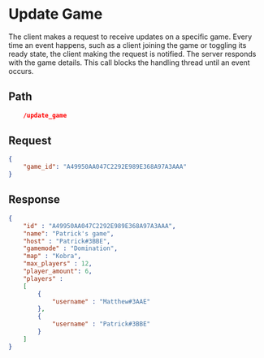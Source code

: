 # Update Game

The client makes a request to receive updates on a specific game. Every time an event happens, such as a client joining the game or toggling its ready state, the client making the request is notified. The server responds with the game details. This call blocks the handling thread until an event occurs.

## Path

```json
    /update_game
```

## Request

```json
{
    "game_id": "A49950AA047C2292E989E368A97A3AAA"
}
```

## Response

```json
{
    "id" : "A49950AA047C2292E989E368A97A3AAA",
    "name": "Patrick's game",
    "host" : "Patrick#3BBE",
    "gamemode" : "Domination",
    "map" : "Kobra",
    "max_players" : 12,
    "player_amount": 6,
    "players" :
    [
        {
            "username" : "Matthew#3AAE"
        },
        {
            "username" : "Patrick#3BBE"
        }
    ]
}
```